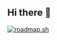 ## Hi there 👋

[![roadmap.sh](https://roadmap.sh/card/tall/66bb1751427a3205d53f28f5?variant=dark)](https://roadmap.sh)
